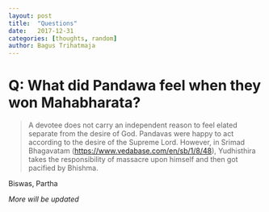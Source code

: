 ```yaml
---
layout: post
title:  "Questions"
date:   2017-12-31
categories: [thoughts, random]
author: Bagus Trihatmaja
---
```


# Q: What did Pandawa feel when they won Mahabharata? 

> A devotee does not carry an independent reason to feel elated separate from the desire of God. Pandavas were happy to act according to the desire of the Supreme Lord. 
> However, in Srimad Bhagavatam (https://www.vedabase.com/en/sb/1/8/48), Yudhisthira takes the responsibility of massacre upon himself and then got pacified by Bhishma.

Biswas, Partha

*More will be updated*

